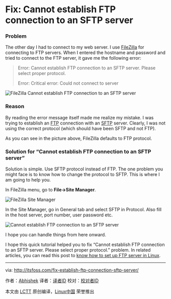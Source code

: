 Fix: Cannot establish FTP connection to an SFTP server
================================================================================
### Problem ###

The other day I had to connect to my web server. I use [FileZilla][1] for connecting to FTP servers. When I entered the hostname and password and tried to connect to the FTP server, it gave me the following error:

> Error:    Cannot establish FTP connection to an SFTP server. Please select proper protocol.
> 
> Error:    Critical error: Could not connect to server

![FileZilla Cannot establish FTP connection to an SFTP server](http://itsfoss.com/wp-content/uploads/2015/12/FileZilla_FTP_SFTP_Problem_1.jpeg)

### Reason ###

By reading the error message itself made me realize my mistake. I was trying to establish an [FTP][2] connection with an [SFTP][3] server. Clearly, I was not using the correct protocol (which should have been SFTP and not FTP).

As you can see in the picture above, FileZilla defaults to FTP protocol.

### Solution for “Cannot establish FTP connection to an SFTP server” ###

Solution is simple. Use SFTP protocol instead of FTP. The one problem you might face is to know how to change the protocol to SFTP. This is where I am going to help you.

In FileZilla menu, go to **File->Site Manager**.

![FileZilla Site Manager](http://itsfoss.com/wp-content/uploads/2015/12/FileZilla_FTP_SFTP_Problem_2.jpeg)

In the Site Manager, go in General tab and select SFTP in Protocol. Also fill in the host server, port number, user password etc.

![Cannot establish FTP connection to an SFTP server](http://itsfoss.com/wp-content/uploads/2015/12/FileZilla_FTP_SFTP_Problem_3.png)

I hope you can handle things from here onward.

I hope this quick tutorial helped you to fix “Cannot establish FTP connection to an SFTP server. Please select proper protocol.” problem. In related articles, you can read this post to [know how to set up FTP server in Linux][4].

--------------------------------------------------------------------------------

via: http://itsfoss.com/fix-establish-ftp-connection-sftp-server/

作者：[Abhishek][a]
译者：[译者ID](https://github.com/译者ID)
校对：[校对者ID](https://github.com/校对者ID)

本文由 [LCTT](https://github.com/LCTT/TranslateProject) 原创编译，[Linux中国](https://linux.cn/) 荣誉推出

[a]:http://itsfoss.com/author/abhishek/
[1]:https://filezilla-project.org/
[2]:https://en.wikipedia.org/wiki/File_Transfer_Protocol
[3]:https://en.wikipedia.org/wiki/SSH_File_Transfer_Protocol
[4]:http://itsfoss.com/set-ftp-server-linux/